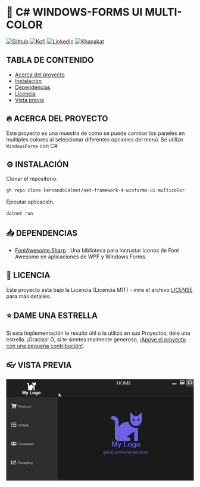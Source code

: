 # 🦄 C# WINDOWS-FORMS UI MULTI-COLOR

[![Github][github-shield]][github-url]
[![Kofi][kofi-shield]][kofi-url]
[![LinkedIn][linkedin-shield]][linkedin-url]
[![Khanakat][khanakat-shield]][khanakat-url]

## TABLA DE CONTENIDO

* [Acerca del proyecto](#acerca-del-proyecto)
* [Instalación](#instalación)
* [Dependencias](#dependencias)
* [Licencia](#licencia)
* [Vista previa](#vista-previa)

## 🔥 ACERCA DEL PROYECTO

Este proyecto es una muestra de como se puede cambiar los paneles en multiples colores al seleccionar diferentes opciones del menú. Se utilizo ``WindowsForms`` con C#.

## ⚙️ INSTALACIÓN

Clonar el repositorio.

```bash
gh repo clone FernandoCalmet/net-framework-4-winforms-ui-multicolor
```

Ejecutar aplicación.

```bash
dotnet run
```

## 📥 DEPENDENCIAS

- [FontAwesome.Sharp](https://www.nuget.org/packages/FontAwesome.Sharp) : Una biblioteca para incrustar iconos de Font Awesome en aplicaciones de WPF y Windows Forms.

## 📄 LICENCIA

Este proyecto está bajo la Licencia (Licencia MIT) - mire el archivo [LICENSE](LICENSE) para más detalles.

## ⭐️ DAME UNA ESTRELLA

Si esta Implementación le resultó útil o la utilizó en sus Proyectos, déle una estrella. ¡Gracias! O, si te sientes realmente generoso, [¡Apoye el proyecto con una pequeña contribución!](https://ko-fi.com/fernandocalmet).

## 👓 VISTA PREVIA

![Preview](docs/demo.gif)

<!--- reference style links --->
[github-shield]: https://img.shields.io/badge/-@fernandocalmet-%23181717?style=flat-square&logo=github
[github-url]: https://github.com/fernandocalmet
[kofi-shield]: https://img.shields.io/badge/-@fernandocalmet-%231DA1F2?style=flat-square&logo=kofi&logoColor=ff5f5f
[kofi-url]: https://ko-fi.com/fernandocalmet
[linkedin-shield]: https://img.shields.io/badge/-fernandocalmet-blue?style=flat-square&logo=Linkedin&logoColor=white&link=https://www.linkedin.com/in/fernandocalmet
[linkedin-url]: https://www.linkedin.com/in/fernandocalmet
[khanakat-shield]: https://img.shields.io/badge/khanakat.com-brightgreen?style=flat-square
[khanakat-url]: https://khanakat.com

